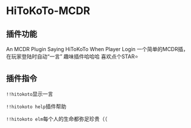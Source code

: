 # HiToKoTo-MCDR

## 插件功能

An MCDR Plugin Saying HiToKoTo When Player Login
一个简单的MCDR插，在玩家登陆时自动“一言”
趣味插件哈哈哈
喜欢点个STAR⭐

## 插件指令

`!!hitokoto`显示一言

`!!hitokoto help`插件帮助

`!!hitokoto elm`每个人的生命都弥足珍贵（（
